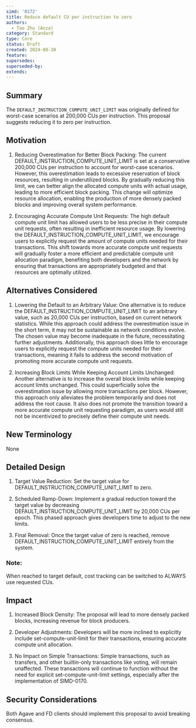 ```yaml
---
simd: '0172'
title: Reduce default CU per instruction to zero
authors:
  - Tao Zhu (Anza)
category: Standard
type: Core
status: Draft
created: 2024-08-30
feature: 
supersedes: 
superseded-by:
extends:
---
```


## Summary

The `DEFAULT_INSTRUCTION_COMPUTE_UNIT_LIMIT` was originally defined for
worst-case scenarios at 200,000 CUs per instruction. This proposal suggests
reducing it to zero per instruction.

## Motivation

1. Reducing Overestimation for Better Block Packing:
The current DEFAULT_INSTRUCTION_COMPUTE_UNIT_LIMIT is set at a conservative
200,000 CUs per instruction to account for worst-case scenarios. However, this
overestimation leads to excessive reservation of block resources, resulting in
underutilized blocks. By gradually reducing this limit, we can better align the
allocated compute units with actual usage, leading to more efficient block
packing. This change will optimize resource allocation, enabling the production
of more densely packed blocks and improving overall system performance.

2. Encouraging Accurate Compute Unit Requests:
The high default compute unit limit has allowed users to be less precise in
their compute unit requests, often resulting in inefficient resource usage.
By lowering the DEFAULT_INSTRUCTION_COMPUTE_UNIT_LIMIT, we encourage users to
explicitly request the amount of compute units needed for their transactions.
This shift towards more accurate compute unit requests will gradually foster a
more efficient and predictable compute unit allocation paradigm, benefiting
both developers and the network by ensuring that transactions are appropriately
budgeted and that resources are optimally utilized.

## Alternatives Considered

1. Lowering the Default to an Arbitrary Value:
One alternative is to reduce the DEFAULT_INSTRUCTION_COMPUTE_UNIT_LIMIT to an
arbitrary value, such as 20,000 CUs per instruction, based on current network
statistics. While this approach could address the overestimation issue in the
short term, it may not be sustainable as network conditions evolve. The chosen
value may become inadequate in the future, necessitating further adjustments.
Additionally, this approach does little to encourage users to explicitly
request the compute units needed for their transactions, meaning it fails to
address the second motivation of promoting more accurate compute unit requests.

2. Increasing Block Limits While Keeping Account Limits Unchanged:
Another alternative is to increase the overall block limits while keeping
account limits unchanged. This could superficially solve the overestimation
issue by allowing more transactions per block. However, this approach only
alleviates the problem temporarily and does not address the root cause. It also
does not promote the transition toward a more accurate compute unit requesting
paradigm, as users would still not be incentivized to precisely define their
compute unit needs.

## New Terminology

None

## Detailed Design

1. Target Value Reduction:
Set the target value for DEFAULT_INSTRUCTION_COMPUTE_UNIT_LIMIT to zero.

2. Scheduled Ramp-Down:
Implement a gradual reduction toward the target value by decreasing
DEFAULT_INSTRUCTION_COMPUTE_UNIT_LIMIT by 20,000 CUs per epoch. This phased
approach gives developers time to adjust to the new limits.

3. Final Removal:
Once the target value of zero is reached, remove
DEFAULT_INSTRUCTION_COMPUTE_UNIT_LIMIT entirely from the system.


### Note:

When reached to target default, cost tracking can be switched to ALWAYS use
requested CUs.

## Impact

1. Increased Block Density:
The proposal will lead to more densely packed blocks, increasing revenue for
block producers.

2. Developer Adjustments:
Developers will be more inclined to explicitly include set-compute-unit-limit
for their transactions, ensuring accurate compute unit allocation.

3. No Impact on Simple Transactions:
Simple transactions, such as transfers, and other builtin-only transactions
like voting, will remain unaffected. These transactions will continue to
function without the need for explicit set-compute-unit-limit settings,
especially after the implementation of SIMD-0170.

## Security Considerations

Both Agave and FD clients should implement this proposal to avoid breaking
consensus.


